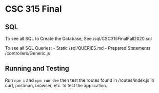 # CSC 315 Final

## SQL

To see all SQL to Create the Database, See /sql/CSC315FinalFall2020.sql

To see all SQL Queries: - Static /sql/QUERIES.md - Prepared Statements /controllers/Generic.js

## Running and Testing

Run `npm i` and `npm run dev` then test the routes found in /routes/index.js in curl, postman, browser, etc. to test the application.
